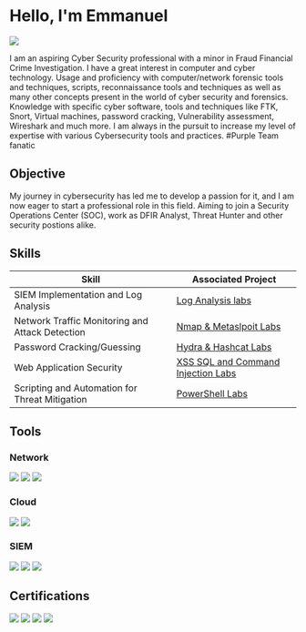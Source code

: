 # Hello, I'm Emmanuel 
<a href="https://linkedin.com](https://www.linkedin.com/in/emmanuel-ajisafe/"><img src="https://img.shields.io/badge/-LinkedIn-0072b1?&style=for-the-badge&logo=linkedin&logoColor=white" /></a>


I am an aspiring Cyber Security professional with a minor in Fraud Financial Crime Investigation. I have a great interest in computer and cyber technology. Usage and proficiency with computer/network forensic tools and techniques, scripts, reconnaissance tools and techniques as well as many other concepts present in the world of cyber security and forensics. Knowledge with specific cyber software, tools and techniques like FTK, Snort, Virtual machines, password cracking, Vulnerability assessment, Wireshark and much more. I am always in the pursuit to increase my level of expertise with various Cybersecurity tools and practices. #Purple Team fanatic

## Objective

My journey in cybersecurity has led me to develop a passion for it, and I am now eager to start a professional role in this field. Aiming to join a Security Operations Center (SOC), work as DFIR Analyst, Threat Hunter and other security postions alike.

## Skills

| Skill                                         | Associated Project         |
|-----------------------------------------------|----------------------------|
| SIEM Implementation and Log Analysis          | <a href="https://www.credly.com/badges/2d4bed20-a32e-423a-9951-c5258592ab37/linked_in?t=slipqd">Log Analysis labs</a>|
| Network Traffic Monitoring and Attack Detection | <a href="https://www.credly.com/badges/2d4bed20-a32e-423a-9951-c5258592ab37/linked_in?t=slipqd">Nmap & Metaslpoit Labs</a>|
| Password Cracking/Guessing         | <a href="https://www.credly.com/badges/2d4bed20-a32e-423a-9951-c5258592ab37/linked_in?t=slipqd">Hydra & Hashcat Labs</a>|
| Web Application Security      | <a href="https://www.credly.com/badges/2d4bed20-a32e-423a-9951-c5258592ab37/linked_in?t=slipqd"> XSS SQL and Command Injection Labs</a>|
| Scripting and Automation for Threat Mitigation | <a href="https://www.credly.com/badges/2d4bed20-a32e-423a-9951-c5258592ab37/linked_in?t=slipqd">PowerShell Labs</a>|

## Tools

### Network
<div>
    <img src="https://img.shields.io/badge/-Wireshark-1679A7?&style=for-the-badge&logo=Wireshark&logoColor=white" />
    <img src="https://img.shields.io/badge/-PowerShell-5391FE?style=for-the-badge&logo=PowerShell&logoColor=white" />
    <img src="https://img.shields.io/badge/-Nmap-4682B4?style=for-the-badge&logo=gnometerminal&logoColor=white" />

</div>

### Cloud
<div>
    <img src="https://img.shields.io/badge/-AWS-FF9900?style=for-the-badge&logo=AmazonAWS&logoColor=white" />
    <img src="https://img.shields.io/badge/-Azure_Entra_ID-0078D4?style=for-the-badge&logo=MicrosoftAzure&logoColor=white" />
</div>

### SIEM
<div>
    <img src="https://img.shields.io/badge/-SentinelOne-5A2FD8?style=for-the-badge&logo=sentinelone&logoColor=white" />
    <img src="https://img.shields.io/badge/-RITA-228B22?style=for-the-badge&logo=matrix&logoColor=white" />
    <img src="https://img.shields.io/badge/-Hayabusa-FF4500?style=for-the-badge&logo=apachekafka&logoColor=white" />

</div>

## Certifications
<div>
<img src="https://img.shields.io/badge/-Security%2B-FF0000?&style=for-the-badge&logo=CompTIA&logoColor=white" />
<img src="https://img.shields.io/badge/-GIAC_GFACT-0056A4?style=for-the-badge&logo=giac&logoColor=white" />
<img src="https://img.shields.io/badge/-GIAC_GSEC-0056A4?style=for-the-badge&logo=giac&logoColor=white" />
<img src="https://img.shields.io/badge/-GIAC_GCIH-0056A4?style=for-the-badge&logo=giac&logoColor=white" />
</div>

<!-- ## Projects
- Detection Lab
- SOC Automation Project
<!--
**Trillstradamus/Trillstradamus** is a ✨ _special_ ✨ repository because its `README.md` (this file) appears on your GitHub profile.

Here are some ideas to get you started:

- 🔭 I’m currently working on ...
- 🌱 I’m currently learning ...
- 👯 I’m looking to collaborate on ...
- 🤔 I’m looking for help with ...
- 💬 Ask me about ...
- 📫 How to reach me: ...
- 😄 Pronouns: ...
- ⚡ Fun fact: ...
-->
